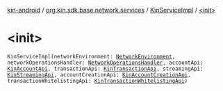 [kin-android](../../index.md) / [org.kin.sdk.base.network.services](../index.md) / [KinServiceImpl](index.md) / [&lt;init&gt;](./-init-.md)

# &lt;init&gt;

`KinServiceImpl(networkEnvironment: `[`NetworkEnvironment`](../../org.kin.sdk.base.stellar.models/-network-environment/index.md)`, networkOperationsHandler: `[`NetworkOperationsHandler`](../../org.kin.sdk.base.tools/-network-operations-handler/index.md)`, accountApi: `[`KinAccountApi`](../../org.kin.sdk.base.network.api/-kin-account-api/index.md)`, transactionApi: `[`KinTransactionApi`](../../org.kin.sdk.base.network.api/-kin-transaction-api/index.md)`, streamingApi: `[`KinStreamingApi`](../../org.kin.sdk.base.network.api/-kin-streaming-api/index.md)`, accountCreationApi: `[`KinAccountCreationApi`](../../org.kin.sdk.base.network.api/-kin-account-creation-api/index.md)`, transactionWhitelistingApi: `[`KinTransactionWhitelistingApi`](../../org.kin.sdk.base.network.api/-kin-transaction-whitelisting-api/index.md)`)`